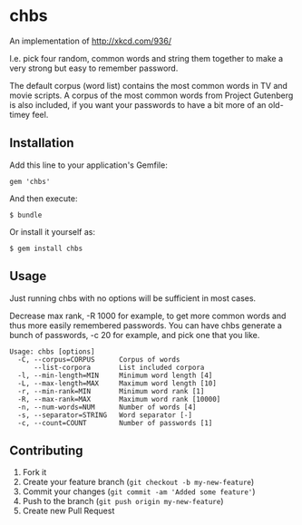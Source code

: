 # chbs

An implementation of http://xkcd.com/936/

I.e. pick four random, common words and string them together to make a very
strong but easy to remember password.

The default corpus (word list) contains the most common words in TV and movie
scripts. A corpus of the most common words from Project Gutenberg is also
included, if you want your passwords to have a bit more of an old-timey feel.

## Installation

Add this line to your application's Gemfile:

    gem 'chbs'

And then execute:

    $ bundle

Or install it yourself as:

    $ gem install chbs

## Usage

Just running chbs with no options will be sufficient in most cases.

Decrease max rank, -R 1000 for example, to get more common words and thus more
easily remembered passwords. You can have chbs generate a bunch of passwords,
-c 20 for example, and pick one that you like.

    Usage: chbs [options]
      -C, --corpus=CORPUS      Corpus of words
          --list-corpora       List included corpora
      -l, --min-length=MIN     Minimum word length [4]
      -L, --max-length=MAX     Maximum word length [10]
      -r, --min-rank=MIN       Minimum word rank [1]
      -R, --max-rank=MAX       Maximum word rank [10000]
      -n, --num-words=NUM      Number of words [4]
      -s, --separator=STRING   Word separator [-]
      -c, --count=COUNT        Number of passwords [1]

## Contributing

1. Fork it
2. Create your feature branch (`git checkout -b my-new-feature`)
3. Commit your changes (`git commit -am 'Added some feature'`)
4. Push to the branch (`git push origin my-new-feature`)
5. Create new Pull Request

